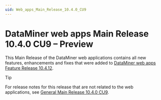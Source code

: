 ```yaml
---
uid: Web_apps_Main_Release_10.4.0_CU9
---
```


# DataMiner web apps Main Release 10.4.0 CU9 – Preview

This Main Release of the DataMiner web applications contains all new features, enhancements and fixes that were added to [DataMiner web apps Feature Release 10.4.12](xref:Web_apps_Feature_Release_10.4.12).

> [!TIP]
> For release notes for this release that are not related to the web applications, see [General Main Release 10.4.0 CU9](xref:General_Main_Release_10.4.0_CU9).
